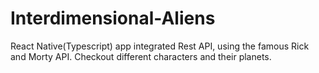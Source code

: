 # Interdimensional-Aliens

React Native(Typescript) app integrated Rest API, using the famous Rick and Morty API. Checkout different characters and their planets.  
